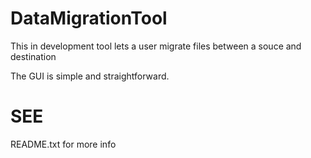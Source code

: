 # DataMigrationTool
This in development tool lets a user migrate files between a souce and destination

The GUI is simple and straightforward.

# SEE 
README.txt for more info
